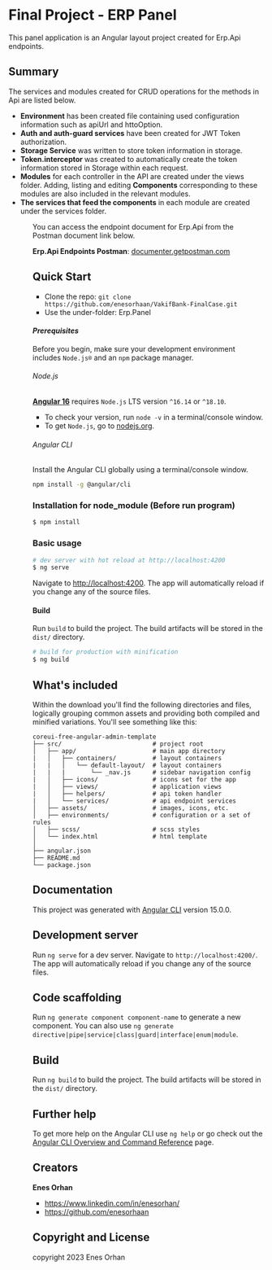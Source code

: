 # Final Project - ERP Panel 

This panel application is an Angular layout project created for Erp.Api endpoints. 

## Summary

<p>
    The services and modules created for CRUD operations for the methods in Api are listed below.
    <ul>
        <li><strong>Environment</strong> has been created file containing used configuration information such as apiUrl and httoOption.</li>
        <li><strong>Auth and auth-guard services</strong> have been created for JWT Token authorization.</li>
        <li><strong>Storage Service</strong> was written to store token information in storage.</li>
        <li><strong>Token.interceptor </strong> was created to automatically create the token information stored in Storage within each request.</li>
        <li><strong>Modules</strong> for each controller in the API are created under the views folder. Adding, listing and editing <strong>Components</strong> corresponding to these modules are also included in the relevant modules.</li>
        <li><strong>The services that feed the components</strong> in each module are created under the services folder.</li>
    <ul>
</p>
<p>
    You can access the endpoint document for Erp.Api from the Postman document link below.
</p>


<div>
    <strong>Erp.Api Endpoints Postman</strong>: <a href="https://documenter.getpostman.com/view/29567242/2s9YXk2fj3">documenter.getpostman.com</a>
</div>

## Quick Start

- Clone the repo: `git clone https://github.com/enesorhaan/VakifBank-FinalCase.git`
- Use the under-folder: Erp.Panel

#### <i>Prerequisites</i>
Before you begin, make sure your development environment includes `Node.js®` and an `npm` package manager.

###### Node.js
[**Angular 16**](https://angular.io/guide/what-is-angular) requires `Node.js` LTS version `^16.14` or `^18.10`.

- To check your version, run `node -v` in a terminal/console window.
- To get `Node.js`, go to [nodejs.org](https://nodejs.org/).

###### Angular CLI
Install the Angular CLI globally using a terminal/console window.
```bash
npm install -g @angular/cli
```

### Installation for node_module (Before run program)

``` bash
$ npm install
```

### Basic usage

``` bash
# dev server with hot reload at http://localhost:4200
$ ng serve
```

Navigate to [http://localhost:4200](http://localhost:4200). The app will automatically reload if you change any of the source files.

#### Build

Run `build` to build the project. The build artifacts will be stored in the `dist/` directory.

```bash
# build for production with minification
$ ng build
```
## What's included

Within the download you'll find the following directories and files, logically grouping common assets and providing both compiled and minified variations. You'll see something like this:

```
coreui-free-angular-admin-template
├── src/                         # project root
│   ├── app/                     # main app directory
|   │   ├── containers/          # layout containers
|   |   │   └── default-layout/  # layout containers
|   |   |       └── _nav.js      # sidebar navigation config
|   │   ├── icons/               # icons set for the app
|   │   ├── views/               # application views
|   │   ├── helpers/             # api token handler
|   │   └── services/            # api endpoint services
│   ├── assets/                  # images, icons, etc.
│   ├── environments/            # configuration or a set of rules
│   ├── scss/                    # scss styles
│   └── index.html               # html template
│
├── angular.json
├── README.md
└── package.json
```

## Documentation

This project was generated with [Angular CLI](https://github.com/angular/angular-cli) version 15.0.0.

## Development server

Run `ng serve` for a dev server. Navigate to `http://localhost:4200/`. The app will automatically reload if you change any of the source files.

## Code scaffolding

Run `ng generate component component-name` to generate a new component. You can also use `ng generate directive|pipe|service|class|guard|interface|enum|module`.

## Build

Run `ng build` to build the project. The build artifacts will be stored in the `dist/` directory.

## Further help

To get more help on the Angular CLI use `ng help` or go check out the [Angular CLI Overview and Command Reference](https://angular.io/cli) page.

## Creators

**Enes Orhan**
* <https://www.linkedin.com/in/enesorhan/>
* <https://github.com/enesorhaan>

## Copyright and License

copyright 2023 Enes Orhan   


